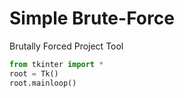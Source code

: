 # Simple Brute-Force
Brutally Forced Project Tool

```python
from tkinter import *
root = Tk()
root.mainloop()
```
